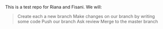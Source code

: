 This is a test repo for Riana and Fisani.
We will:
> Create each a new branch
> Make changes on our branch by writing some code
> Push our branch
> Ask review
> Merge to the master branch
